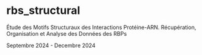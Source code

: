 # rbs_structural
Étude des Motifs Structuraux des Interactions Protéine-ARN.
Récupération, Organisation et Analyse des Données des RBPs

Septembre 2024 - Decembre 2024

